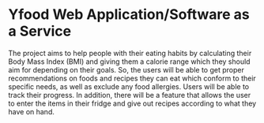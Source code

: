 # Yfood Web Application/Software as a Service

The project aims to help people with their eating habits by calculating their Body Mass Index (BMI) and giving them a calorie range which they should aim for depending on their goals. So, the users will be able to get proper recommendations on foods and recipes they can eat which conform to their specific needs, as well as exclude any food allergies. Users will be able to track their progress. In addition, there will be a feature that allows the user to enter the items in their fridge and give out recipes according to what they have on hand.

